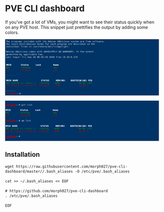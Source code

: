 # PVE CLI dashboard

If you've got a lot of VMs, you might want to see their status quickly when on any PVE host. This snippet just prettifies the output by adding some colors.

![](pve-cli-dashboard.png)

![](pve-cli-dashboard-single.png)

## Installation

```
wget https://raw.githubusercontent.com/morph027/pve-cli-dashboard/master//.bash_aliases -O /etc/pve/.bash_aliases

cat >> ~/.bash_aliases << EOF

# https://github.com/morph027/pve-cli-dashboard
. /etc/pve/.bash_aliases

EOF
```
